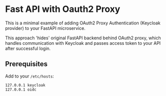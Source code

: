 # Fast API with Oauth2 Proxy

This is a minimal example of adding OAuth2 Proxy Authentication (Keycloak provider) to your FastAPI microservice.

This approach 'hides' original FastAPI backend behind OAuth2 proxy, which handles communication with Keycloak and passes
access token to your API after successful login.

## Prerequisites

Add to your `/etc/hosts`:

```text
127.0.0.1 keycloak
127.0.0.1 oidc
```
